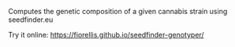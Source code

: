 Computes the genetic composition of a given cannabis strain using seedfinder.eu

Try it online: https://fiorellis.github.io/seedfinder-genotyper/
